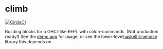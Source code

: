 # climb

[![CircleCI](https://circleci.com/gh/ejconlon/climb/tree/master.svg?style=svg)](https://circleci.com/gh/ejconlon/climb/tree/master)

Building blocks for a GHCI-like REPL with colon-commands. (Not production ready!) See the [demo app](https://github.com/ejconlon/climb/blob/master/app/Main.hs) for usage, or see the lower-level[haskell-linenoise](https://github.com/ejconlon/haskell-linenoise) library this depends on.
